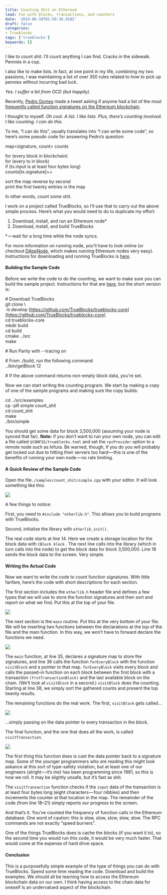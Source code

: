 ```yaml
---
title: Counting Shit on Ethereum
lead: Fun with blocks, transactions, and counters
date: '2019-06-10T01:50:36.918Z'
draft: false
categories:
- Trueblocks
tags: ['trueblocks']
keywords: []
---
```


I like to count shit. I’ll count anything I can find. Cracks in the sidewalk. Pennies in a cup.

I also like to make lists. In fact, at one point in my life, combining my two passions, I was maintaining a list of over 350 rules related to how to pick up pennies without incurring bad luck.

_Yes. I suffer a bit from OCD (but happily)._

Recently, [Pedro Gomes](https://medium.com/u/a9b602b091af) made a tweet asking if anyone had a list of the most [frequently called function signatures on the Ethereum blockchain](https://twitter.com/pedrouid/status/1101194526524362752).

I thought to myself. _Oh cool. A list. I like lists. Plus, there’s counting involved. I like counting. I can do this._

To me, “I can do this”, usually translates into “I can write some code”, so here’s some pseudo code for answering Pedro’s question:

map<signature, count> counts

for (every block in blockchain)  
    for (every tx in block)  
       if (tx.input is at least four bytes long)  
           counts\[tx.signature\]++

sort the map reverse by second  
print the first twenty entries in the map

In other words, count some shit.

I work on a project called TrueBlocks, so I’ll use that to carry out the above simple process. Here’s what you would need to do to duplicate my effort:

1. Download, install, and run an Ethereum node\*
2. Download, install, and build TrueBlocks

\* — wait for a long time while the node syncs.

For more information on running node, you’ll have to look online (or checkout [DAppNode](https://medium.com/u/8d628dbdf3c2), which makes running Ethereum nodes very easy). Instructions for downloading and running TrueBlocks is [here](https://github.com/TrueBlocks/trueblocks-core/blob/develop/src/other/install/INSTALL.md).

#### Building the Sample Code

Before we write the code to do the counting, we want to make sure you can build the sample project. Instructions for that are [here](https://github.com/TrueBlocks/trueblocks-core/tree/master/src/examples), but the short version is:

\# Download TrueBlocks  
git clone \\  
    -b develop [https://github.com/TrueBlocks/trueblocks-core](https://github.com/TrueBlocks/trueblocks-core)  
cd trueblocks-core  
mkdir build  
cd build  
cmake ../src  
make

\# Run Parity with --tracing on

\# From ./build, run the following command:  
../bin/getBlock 12

\# If the above command returns non-empty block data, you're set.

Now we can start writing the counting program. We start by making a copy of one of the sample programs and making sure the copy builds:

cd ../src/examples  
cp -pR simple count\_shit  
cd count\_shit  
make  
./bin/simple

You should get some data for block 3,500,000 (assuming your node is synced that far). **Note:** if you don’t want to run your own node, you can edit a file called `$CONFIG/trueblocks.toml` and set the `rpcProvider` option to a remote node such as Infura. Be warned, though, if you do you will probably get locked out due to hitting their servers too hard — this is one of the benefits of running your own node — no rate limiting.

#### A Quick Review of the Sample Code

Open the file`./samples/count_shit/simple.cpp` with your editor. It will look something like this:

![](/blog/img/029-Counting-Shit-on-Ethereum-001.png)

A few things to notice:

First, you need to `#include "etherlib.h"`. This allows you to build programs with TrueBlocks.

Second, initialize the library with `etherlib_init()`.

The real code starts at line 14. Here we create a storage location for the block data with `CBlock block` . The next line calls into the library (which in turn calls into the node) to get the block data for block 3,500,000. Line 18 sends the block data to the screen. Very simple.

#### Writing the Actual Code

Now we want to write the code to count function signatures. With little fanfare, here’s the code with short descriptions for each section.

The first section includes the `etherlib.h` header file and defines a few types that we will use to store the function signatures and then sort and report on what we find. Put this at the top of your file.

![](/blog/img/029-Counting-Shit-on-Ethereum-002.png)

The next section is the `main` routine. Put this at the very bottom of your file. We will be inserting two functions between the declarations at the top of the file and the main function. In this way, we won’t have to forward declare the functions we need.

![](/blog/img/029-Counting-Shit-on-Ethereum-003.png)

The `main` function, at line 35, declares a signature map to store the signatures, and line 36 calls the function `forEveryBlock` with the function `visitBlock` and a pointer to that map. `forEveryBlock` visits every block and calls the passed-in function on each block between the first block with a transaction `(frstTransactionBlock)` and the last available block on the chain. (We’ll look at `visitBlock` in a second.) `visitBlock` does the counting. Starting at line 38, we simply sort the gathered counts and present the top twenty results.

The remaining functions do the real work. The first, `visitBlock` gets called…

![](/blog/img/029-Counting-Shit-on-Ethereum-004.png)

…simply passing on the data pointer to every transaction in the block.

The final function, and the one that does all the work, is called `visitTransaction`.

![](/blog/img/029-Counting-Shit-on-Ethereum-005.png)

The first thing this function does is cast the data pointer back to a signature map. Some of the younger programmers who are reading this might look askance at this sort of type-safety violation, but at least one of our engineers (alright — it’s me) has been programming since 1981, so this is how we roll. It may be slightly unsafe, but it’s fast as shit.

The `visitTransaction` function checks if the `input` data of the transaction is at least four bytes long (eight characters — four nibbles) and then increments the counter at that location in the map. The remainder of the code (from line 18–21) simply reports our progress to the screen.

And that’s it. You’ve counted the frequency of function calls in the Ethereum database. One word of caution: this is slow, slow, slow, slow, slow. The RPC commands are not exactly “speed burners”.

One of the things TrueBlocks does is cache the blocks (if you want it to), so the second time you would run this code, it would be very much faster. That would come at the expense of hard drive space.

#### Conclusion

This is a purposefully simple example of the type of things you can do with TrueBlocks. Spend some time reading the code. Download and build the examples. We should all be learning how to access the Ethereum blockchain data on our own. I think having access to the chain data for oneself is an undervalued aspect of the blockchain.
